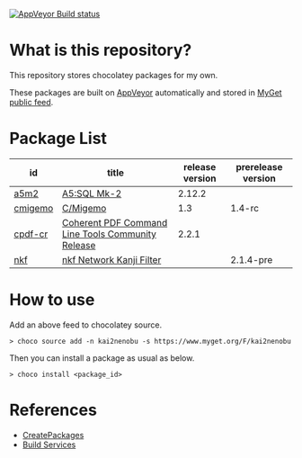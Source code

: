 [![AppVeyor Build status](https://ci.appveyor.com/api/projects/status/1vv03ri8bujes620/branch/master?svg=true)](https://ci.appveyor.com/project/kai2nenobu/chocolatey-packages/branch/master)

# What is this repository?

This repository stores chocolatey packages for my own.

These packages are built on [AppVeyor](https://www.appveyor.com/) automatically and stored in [MyGet public feed](https://www.myget.org/F/kai2nenobu).

# Package List

| id                 | title                                                                                  | release version | prerelease version |
|--------------------|----------------------------------------------------------------------------------------|-----------------|--------------------|
| [a5m2](a5m2)       | [A5:SQL Mk-2](http://a5m2.mmatsubara.com/)                                             |          2.12.2 |                    |
| [cmigemo](cmigemo) | [C/Migemo](https://github.com/koron/cmigemo)                                           |             1.3 | 1.4-rc             |
| [cpdf-cr](cpdf-cr) | [Coherent PDF Command Line Tools Community Release](http://community.coherentpdf.com/) |           2.2.1 |                    |
| [nkf](nkf)         | [nkf Network Kanji Filter](https://ja.osdn.net/projects/nkf/)                          |                 | 2.1.4-pre          |

# How to use

Add an above feed to chocolatey source.

```
> choco source add -n kai2nenobu -s https://www.myget.org/F/kai2nenobu
```

Then you can install a package as usual as below.

```
> choco install <package_id>
```

# References

- [CreatePackages](https://chocolatey.org/docs/create-packages)
- [Build Services](https://docs.myget.org/docs/reference/build-services)
